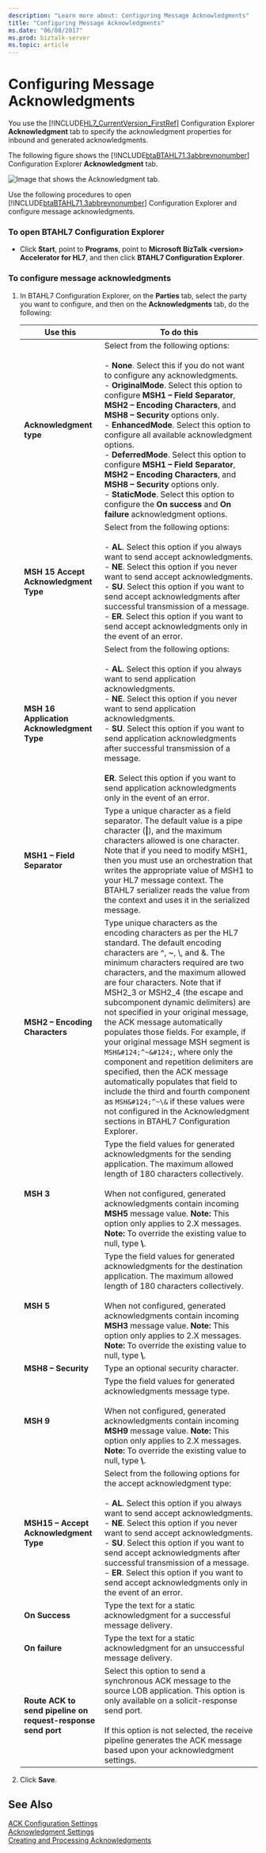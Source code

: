 ```yaml
---
description: "Learn more about: Configuring Message Acknowledgments"
title: "Configuring Message Acknowledgments"
ms.date: "06/08/2017"
ms.prod: biztalk-server
ms.topic: article
---
```

# Configuring Message Acknowledgments
You use the [!INCLUDE[HL7_CurrentVersion_FirstRef](../../includes/hl7-currentversion-firstref-md.md)] Configuration Explorer **Acknowledgment** tab to specify the acknowledgment properties for inbound and generated acknowledgments.  
  
 The following figure shows the [!INCLUDE[btaBTAHL71.3abbrevnonumber](../../includes/btabtahl71-3abbrevnonumber-md.md)] Configuration Explorer **Acknowledgment** tab.  
  
 ![Image that shows the Acknowledgment tab.](../../adapters-and-accelerators/accelerator-hl7/media/hl7-ops-ack.gif "hl7_ops_ack")  
  
 Use the following procedures to open [!INCLUDE[btaBTAHL71.3abbrevnonumber](../../includes/btabtahl71-3abbrevnonumber-md.md)] Configuration Explorer and configure message acknowledgments.  
  
### To open BTAHL7 Configuration Explorer  
  
-   Click **Start**, point to **Programs**, point to **Microsoft BizTalk \<version\> Accelerator for HL7**, and then click **BTAHL7 Configuration Explorer**.  
  
### To configure message acknowledgments  
  
1.  In BTAHL7 Configuration Explorer, on the **Parties** tab, select the party you want to configure, and then on the **Acknowledgments** tab, do the following:  
  
    |Use this|To do this|  
    |--------------|----------------|  
    |**Acknowledgment type**|Select from the following options:<br /><br /> -   **None**. Select this if you do not want to configure any acknowledgments.<br />-   **OriginalMode**. Select this option to configure **MSH1 – Field Separator**, **MSH2 – Encoding Characters**, and **MSH8 – Security** options only.<br />-   **EnhancedMode**. Select this option to configure all available acknowledgment options.<br />-   **DeferredMode**. Select this option to configure **MSH1 – Field Separator**, **MSH2 – Encoding Characters**, and **MSH8 – Security** options only.<br />-   **StaticMode**. Select this option to configure the **On success** and **On failure** acknowledgment options.|  
    |**MSH 15 Accept Acknowledgment Type**|Select from the following options:<br /><br /> -   **AL**. Select this option if you always want to send accept acknowledgments.<br />-   **NE**. Select this option if you never want to send accept acknowledgments.<br />-   **SU**. Select this option if you want to send accept acknowledgments after successful transmission of a message.<br />-   **ER**. Select this option if you want to send accept acknowledgments only in the event of an error.|  
    |**MSH 16 Application Acknowledgment Type**|Select from the following options:<br /><br /> -   **AL**. Select this option if you always want to send application acknowledgments.<br />-   **NE**. Select this option if you never want to send application acknowledgments.<br />-   **SU**. Select this option if you want to send application acknowledgments after successful transmission of a message.<br /><br /> **ER**. Select this option if you want to send application acknowledgments only in the event of an error.|  
    |**MSH1 – Field Separator**|Type a unique character as a field separator. The default value is a pipe character (**&#124;**), and the maximum characters allowed is one character. Note that if you need to modify MSH1, then you must use an orchestration that writes the appropriate value of MSH1 to your HL7 message context. The BTAHL7 serializer reads the value from the context and uses it in the serialized message.|  
    |**MSH2 – Encoding Characters**|Type unique characters as the encoding characters as per the HL7 standard. The default encoding characters are ^, ~, \\, and &. The minimum characters required are two characters, and the maximum allowed are four characters. Note that if MSH2_3 or MSH2_4 (the escape and subcomponent dynamic delimiters) are not specified in your original message, the ACK message automatically populates those fields. For example, if your original message MSH segment is `MSH&#124;^~&#124;`, where only the component and repetition delimiters are specified, then the ACK message automatically populates that field to include the third and fourth component as `MSH&#124;^~\&` if these values were not configured in the Acknowledgment sections in BTAHL7 Configuration Explorer.|  
    |**MSH 3**|Type the field values for generated acknowledgments for the sending application. The maximum allowed length of 180 characters collectively.<br /><br /> When not configured, generated acknowledgments contain incoming **MSH5** message value. **Note:**  This option only applies to 2.X messages. **Note:**  To override the existing value to null, type **\\**.|  
    |**MSH 5**|Type the field values for generated acknowledgments for the destination application. The maximum allowed length of 180 characters collectively.<br /><br /> When not configured, generated acknowledgments contain incoming **MSH3** message value. **Note:**  This option only applies to 2.X messages. **Note:**  To override the existing value to null, type **\\**.|  
    |**MSH8 – Security**|Type an optional security character.|  
    |**MSH 9**|Type the field values for generated acknowledgments message type.<br /><br /> When not configured, generated acknowledgments contain incoming **MSH9** message value. **Note:**  This option only applies to 2.X messages. **Note:**  To override the existing value to null, type **\\**.|  
    |**MSH15 – Accept Acknowledgment Type**|Select from the following options for the accept acknowledgment type:<br /><br /> -   **AL**. Select this option if you always want to send accept acknowledgments.<br />-   **NE**. Select this option if you never want to send accept acknowledgments.<br />-   **SU**. Select this option if you want to send accept acknowledgments after successful transmission of a message.<br />-   **ER**. Select this option if you want to send accept acknowledgments only in the event of an error.|  
    |**On Success**|Type the text for a static acknowledgment for a successful message delivery.|  
    |**On failure**|Type the text for a static acknowledgment for an unsuccessful message delivery.|  
    |**Route ACK to send pipeline on request-response send port**|Select this option to send a synchronous ACK message to the source LOB application. This option is only available on a solicit-response send port.<br /><br /> If this option is not selected, the receive pipeline generates the ACK message based upon your acknowledgment settings.|  
  
2.  Click **Save**.  
  
## See Also  
 [ACK Configuration Settings](../../adapters-and-accelerators/accelerator-hl7/ack-configuration-settings.md)   
 [Acknowledgment Settings](../../adapters-and-accelerators/accelerator-hl7/acknowledgment-settings.md)   
 [Creating and Processing Acknowledgments](../../adapters-and-accelerators/accelerator-hl7/creating-and-processing-acknowledgments.md)
